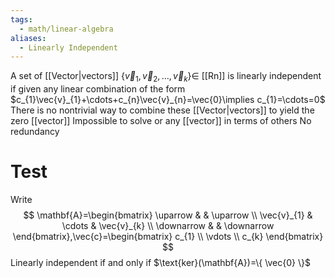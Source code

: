 ```yaml
---
tags:
  - math/linear-algebra
aliases:
  - Linearly Independent
---
```

A set of [[Vector|vectors]] $\{ \vec{v}_{1}, \vec{v}_{2},\dots,\vec{v}_{k} \}\in$ [[Rn]] is linearly independent if given any linear combination of the form $c_{1}\vec{v}_{1}+\cdots+c_{n}\vec{v}_{n}=\vec{0}\implies c_{1}=\cdots=0$
There is no nontrivial way to combine these [[Vector|vectors]] to yield the zero [[vector]]
Impossible to solve or any [[vector]] in terms of others
No redundancy
# Test
Write
$$
\mathbf{A}=\begin{bmatrix}
\uparrow &  & \uparrow \\
\vec{v}_{1} & \cdots & \vec{v}_{k} \\
\downarrow &  & \downarrow
\end{bmatrix},\vec{c}=\begin{bmatrix}
c_{1} \\
\vdots \\
c_{k}
\end{bmatrix}
$$
Linearly independent if and only if $\text{ker}(\mathbf{A})=\{ \vec{0} \}$